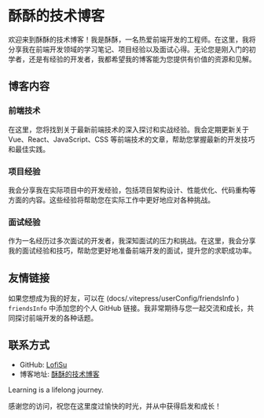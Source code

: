 # 酥酥的技术博客

欢迎来到酥酥的技术博客！我是酥酥，一名热爱前端开发的工程师。在这里，我将分享我在前端开发领域的学习笔记、项目经验以及面试心得。无论您是刚入门的初学者，还是有经验的开发者，我都希望我的博客能为您提供有价值的资源和见解。

## 博客内容

### 前端技术
在这里，您将找到关于最新前端技术的深入探讨和实战经验。我会定期更新关于 Vue、React、JavaScript、CSS 等前端技术的文章，帮助您掌握最新的开发技巧和最佳实践。

### 项目经验
我会分享我在实际项目中的开发经验，包括项目架构设计、性能优化、代码重构等方面的内容。这些经验将帮助您在实际工作中更好地应对各种挑战。

### 面试经验
作为一名经历过多次面试的开发者，我深知面试的压力和挑战。在这里，我会分享我的面试经验和技巧，帮助您更好地准备前端开发的面试，提升您的求职成功率。

## 友情链接

如果您想成为我的好友，可以在 (docs/.vitepress/userConfig/friendsInfo ) `friendsInfo` 中添加您的个人 GitHub 链接。我非常期待与您一起交流和成长，共同探讨前端开发的各种话题。

## 联系方式

- GitHub: [LofiSu](https://github.com/LofiSu)
- 博客地址: [酥酥的技术博客](www.lofisu.chat/)

Learning is a lifelong journey.

感谢您的访问，祝您在这里度过愉快的时光，并从中获得启发和成长！